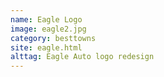 ```yaml
---
name: Eagle Logo
image: eagle2.jpg
category: besttowns
site: eagle.html
alttag: Eagle Auto logo redesign
---
```


